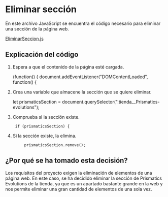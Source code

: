 # Eliminar sección

En este archivo JavaScript se encuentra el código necesario para eliminar una sección de la página web.

[EliminarSeccion.js](../js/EliminarSeccion.js)

## Explicación del código

1. Espera a que el contenido de la página esté cargada.


    (function() {
        document.addEventListener("DOMContentLoaded", function() {


2. Crea una variable que almacene la sección que se quiere eliminar.


    let prismaticsSection = document.querySelector(".tienda__Prismatics-evolutions");


3. Comprueba si la sección existe.

        if (prismaticsSection) {


4. Si la sección existe, la elimina.


            prismaticsSection.remove();


## ¿Por qué se ha tomado esta decisión?

Los requisitos del proyecto exigen la eliminación de elementos de una página web. 
En este caso, se ha decidido eliminar la sección de Prismatics Evolutions de la tienda,
ya que es un apartado bastante grande en la web y nos permite eliminar una gran cantidad de elementos de una sola vez.





